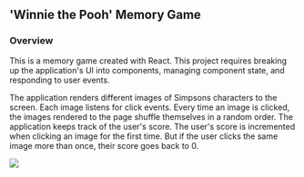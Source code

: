 ## 'Winnie the Pooh' Memory Game

### Overview

This is a memory game created with React. This project requires breaking up the application's UI into components, managing component state, and responding to user events.

The application renders different images of Simpsons characters to the screen. Each image listens for click events. Every time an image is clicked, the images rendered to the page shuffle themselves in a random order. The application keeps track of the user's score. The user's score is incremented when clicking an image for the first time. But if the user clicks the same image more than once, their score goes back to 0.

![](src/assets/images/readmePoohMemoryGame.gif)